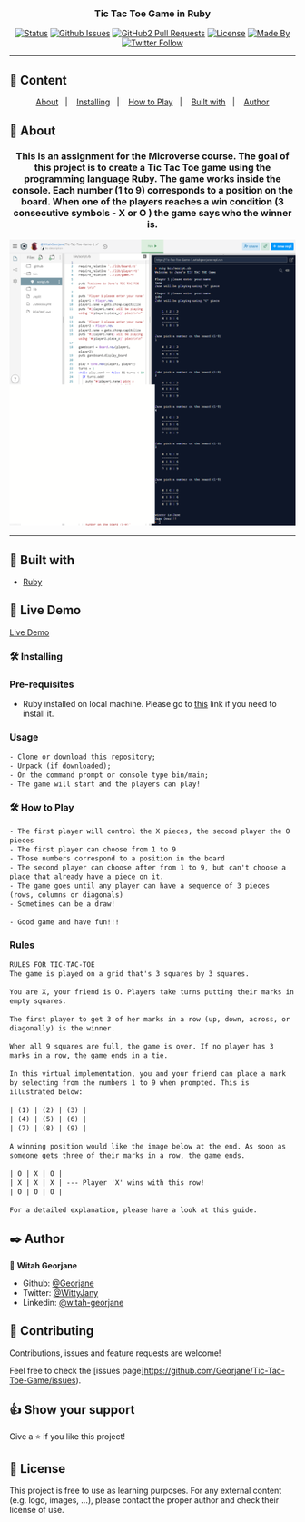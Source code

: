 <h3 align="center">Tic Tac Toe Game in Ruby</h3>

<div align="center">

[![Status](https://img.shields.io/badge/status-active-success.svg)]()
[![Github Issues](https://img.shields.io/badge/GitHub-Issues-orange)](https://github.com/Georjane/Tic-Tac-Toe-Game/issues)
[![GitHub2 Pull Requests](https://img.shields.io/badge/GitHub-Pull%20Requests-blue)](https://github.com/Georjane/Tic-Tac-Toe-Game/pulls)
[![License](https://img.shields.io/badge/license-MIT-blue.svg)](/LICENSE)
[![Made By](https://img.shields.io/badge/Made%20By-Jane-pink)](https://github.com/Georjane)
[![Twitter Follow](https://img.shields.io/twitter/follow/WittyJany?label=Follow%20Jane%20on%20Twitter&style=social)](https://twitter.com/WittyJany)

</div>

---

## 📝 Content
<p align="center">
<a href="#about">About</a>&nbsp;&nbsp;&nbsp;|&nbsp;&nbsp;&nbsp;
<a href="#installing">Installing</a>&nbsp;&nbsp;&nbsp;|&nbsp;&nbsp;&nbsp;
<a href="#play">How to Play</a>&nbsp;&nbsp;&nbsp;|&nbsp;&nbsp;&nbsp;
<a href="#built_using">Built with</a>&nbsp;&nbsp;&nbsp;|&nbsp;&nbsp;&nbsp;
<a href="#authors">Author</a>
</p>


## 🧐 About <a name = "about"></a>
<h3 align="center"> This is an assignment for the Microverse course. The goal of this project is to create a Tic Tac Toe game using the programming language Ruby. The game works inside the console. Each number (1 to 9) corresponds to a position on the board. When one of the players reaches a win condition (3 consecutive symbols - X or O ) the game says who the winner is.</h3>

![screenshot](screenshot.png)

---

## 🔧 Built with<a name = "built_using"></a>

- [Ruby](https://rubyonrails.org/)

## 🔴 Live Demo

[Live Demo](https://repl.it/join/eegkcbpi-witahgeorjane)

### 🛠 Installing <a name = "installing"></a>

### Pre-requisites

- Ruby installed on local machine. Please go to [this](https://www.ruby-lang.org/en/documentation/installation/) link if you need to install it.

### Usage

```
- Clone or download this repository;
- Unpack (if downloaded);
- On the command prompt or console type bin/main;
- The game will start and the players can play!

```

### 🛠 How to Play <a name = "play"></a>

```
- The first player will control the X pieces, the second player the O pieces
- The first player can choose from 1 to 9
- Those numbers correspond to a position in the board
- The second player can choose after from 1 to 9, but can't choose a place that already have a piece on it.
- The game goes until any player can have a sequence of 3 pieces (rows, columns or diagonals)
- Sometimes can be a draw!

- Good game and have fun!!!

```

### Rules

```
RULES FOR TIC-TAC-TOE
The game is played on a grid that's 3 squares by 3 squares.

You are X, your friend is O. Players take turns putting their marks in empty squares.

The first player to get 3 of her marks in a row (up, down, across, or diagonally) is the winner.

When all 9 squares are full, the game is over. If no player has 3 marks in a row, the game ends in a tie.

In this virtual implementation, you and your friend can place a mark by selecting from the numbers 1 to 9 when prompted. This is illustrated below:

| (1) | (2) | (3) |
| (4) | (5) | (6) |
| (7) | (8) | (9) |

A winning position would like the image below at the end. As soon as someone gets three of their marks in a row, the game ends.

| O | X | O |
| X | X | X | --- Player 'X' wins with this row!
| O | O | O |

For a detailed explanation, please have a look at this guide.
```

## ✒️  Author <a name = "author"></a>

👤 **Witah Georjane**

- Github: [@Georjane](https://github.com/Georjane)
- Twitter: [@WittyJany](https://twitter.com/WittyJany)
- Linkedin: [@witah-georjane](https://www.linkedin.com/in/witah-georjane-74b8bb184)

## 🤝 Contributing

Contributions, issues and feature requests are welcome!

Feel free to check the [issues page]https://github.com/Georjane/Tic-Tac-Toe-Game/issues).

## 👍 Show your support

Give a ⭐️ if you like this project!

## 📝 License

This project is free to use as learning purposes. For any external content (e.g. logo, images, ...), please contact the proper author and check their license of use.
